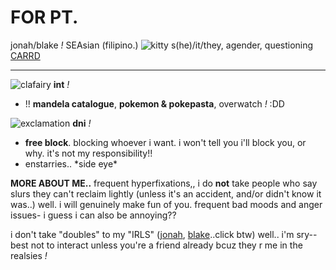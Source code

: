  # FOR PT.
jonah/blake *!* SEAsian (filipino.) ![kitty](https://gardenia.ju.mp/assets/images/gallery04/bae42580_original.gif?v=5608953f) s(he)/it/they, agender, questioning
[CARRD](https://atfreezingtemps.carrd.co/)
***
![clafairy](https://barbara.crd.co/assets/images/gallery27/d9ae176a_original.gif?v=66afe876) **int** *!*
- !! **mandela catalogue**, __**pokemon & pokepasta**__, overwatch *!* :DD

![exclamation](https://barbara.crd.co/assets/images/gallery27/907cca46_original.gif?v=66afe876) **dni** *!*
- **free block**. blocking whoever i want. i won't tell you i'll block you, or why. it's not my responsibility!! 
- enstarries.. \*side eye*

__MORE ABOUT ME..__ frequent hyperfixations,, i do __not__ take people who say slurs they can't reclaim lightly (unless it's an accident, and/or didn't know it was..) well. i will genuinely make fun of you. frequent bad moods and anger issues- i guess i can also be annoying??

i don't take "doubles" to my "IRLS"
([jonah](https://mandela-catalogue.fandom.com/wiki/Jonah_Marshall), [blake](https://fridaynightfunking.fandom.com/wiki/Friday_Night_Funkin%27_Lullaby/Characters#Gold/Blake)..click btw) well.. i'm sry-- best not to interact unless you're a friend already bcuz they r me in the realsies *!*
